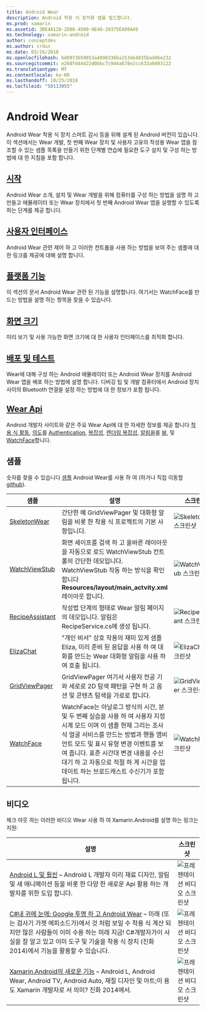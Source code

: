 ```yaml
---
title: Android Wear
description: Android 착용 식 장치용 앱을 빌드합니다.
ms.prod: xamarin
ms.assetid: 3BE4A128-2D88-4500-9E48-20375EA99A49
ms.technology: xamarin-android
author: conceptdev
ms.author: crdun
ms.date: 03/16/2018
ms.openlocfilehash: bd8973b59853a4898336ba153de4835bad46e232
ms.sourcegitcommit: e268fd44422d0bbc7c944a678e2cc633a0493122
ms.translationtype: MT
ms.contentlocale: ko-KR
ms.lasthandoff: 10/25/2018
ms.locfileid: "50113055"
---
```

# <a name="android-wear"></a>Android Wear

Android Wear 착용 식 장치 스마트 감시 등을 위해 설계 된 Android 버전이 있습니다. 이 섹션에서는 Wear 개발, 첫 번째 Wear 장치 및 사용자 고유의 작성용 Wear 앱을 참조할 수 있는 샘플 목록을 만들기 위한 단계별 연습에 필요한 도구 설치 및 구성 하는 방법에 대 한 지침을 포함 합니다.

##  <a name="getting-startedandroidwearget-startedindexmd"></a>[시작](~/android/wear/get-started/index.md)

Android Wear 소개, 설치 및 Wear 개발을 위해 컴퓨터를 구성 하는 방법을 설명 하 고 만들고 에뮬레이터 또는 Wear 장치에서 첫 번째 Android Wear 앱을 실행할 수 있도록 하는 단계를 제공 합니다.

##  <a name="user-interfaceandroidwearuser-interfaceindexmd"></a>[사용자 인터페이스](~/android/wear/user-interface/index.md)

Android Wear 관련 제어 하 고 이러한 컨트롤을 사용 하는 방법을 보여 주는 샘플에 대 한 링크를 제공에 대해 설명 합니다.

##  <a name="platform-featuresandroidwearplatformindexmd"></a>[플랫폼 기능](~/android/wear/platform/index.md)

이 섹션의 문서 Android Wear 관련 된 기능을 설명합니다. 여기서는 WatchFace를 만드는 방법을 설명 하는 항목을 찾을 수 있습니다.

##  <a name="screen-sizesandroidwearscreen-sizesmd"></a>[화면 크기](~/android/wear/screen-sizes.md)

미리 보기 및 사용 가능한 화면 크기에 대 한 사용자 인터페이스를 최적화 합니다.

##  <a name="deployment--testingandroidweardeploy-testindexmd"></a>[배포 및 테스트](~/android/wear/deploy-test/index.md)

Wear에 대해 구성 하는 Android 에뮬레이터 또는 Android Wear 장치를 Android Wear 앱을 배포 하는 방법에 설명 합니다. 디버깅 팁 및 개발 컴퓨터에서 Android 장치 사이의 Bluetooth 연결을 설정 하는 방법에 대 한 정보가 포함 됩니다.

##  <a name="wear-apishttpsdeveloperandroidcomreferenceandroidsupportwearable"></a>[Wear Api](https://developer.android.com/reference/android/support/wearable)

Android 개발자 사이트와 같은 주요 Wear Api에 대 한 자세한 정보를 제공 합니다 [착용 식 활동](https://developer.android.com/reference/android/support/wearable/activity/package-summary.html), [의도](https://developer.android.com/reference/com/google/android/wearable/intent/package-summary.html)를 [Authentication](https://developer.android.com/reference/android/support/wearable/authentication/package-summary.html), [ 복잡성](https://developer.android.com/reference/android/support/wearable/complications/package-summary.html), [렌더링 복잡성](https://developer.android.com/reference/android/support/wearable/complications/rendering/package-summary.html), [알림을](https://developer.android.com/reference/android/support/wearable/notifications/package-summary.html)를 [뷰](https://developer.android.com/reference/android/support/wearable/view/package-summary.html), 및 [WatchFace](https://developer.android.com/reference/android/support/wearable/watchface/package-summary.html)합니다.



## <a name="samples"></a>샘플

숫자를 찾을 수 있습니다 [샘플](https://developer.xamarin.com/samples/android/Android%20Wear/) Android Wear를 사용 하 여 (하거나 직접 이동할 [github](https://github.com/xamarin/monodroid-samples/tree/master/wear)). 

|샘플|설명|스크린 샷|
|--- |--- |--- |
|[SkeletonWear](https://developer.xamarin.com/samples/SkeletonWear/)|간단한 예 GridViewPager 및 대화형 알림을 비롯 한 착용 식 프로젝트의 기본 사항입니다.|![Skeletonwear 스크린샷](images/skeleton.png)|
|[WatchViewStub](https://developer.xamarin.com/samples/WatchViewStub/)|화면 셰이프를 검색 하 고 올바른 레이아웃을 자동으로 로드 WatchViewStub 컨트롤의 간단한 데모입니다.  WatchViewStub 작동 하는 방식을 확인 합니다 **Resources/layout/main_actvity.xml** 레이아웃 합니다.|![WatchViewStub 스크린샷](images/watchview.png)|
|[RecipeAssistant](https://developer.xamarin.com/samples/RecipeAssistant/)|작성법 단계의 형태로 Wear 알림 페이지의 데모입니다. 알림은 RecipeService.cs에 생성 됩니다.|![RecipeAssistant 스크린샷](images/recipeassist.png)|
|[ElizaChat](https://developer.xamarin.com/samples/ElizaChat/)|"개인 비서" 상호 작용의 재미 있게 샘플 Eliza, 미리 준비 된 응답을 사용 하 여 대화를 만드는 Wear 대화형 알림을 사용 하 여 호출 됩니다.|![ElizaChat 스크린샷](images/eliza.png)|
|[GridViewPager](https://developer.xamarin.com/samples/GridViewPager/)|GridViewPager 여기서 사용자 천공 기와 세로로 2D 탐색 패턴을 구현 하 고 옵션 및 콘텐츠 탐색을 가로로 합니다.|![GridViewPager 스크린샷](images/gridviewpager.png)|
|[WatchFace](https://developer.xamarin.com/samples/monodroid/wear/WatchFace)|WatchFace는 아날로그 방식의 시간, 분 및 두 번째 실습을 사용 하 여 사용자 지정 시계 모드 이며 이 샘플 현재 그리는 조사식 얼굴 서비스를 만드는 방법과 핸들 앰비언트 모드 및 표시 유형 변경 이벤트를 보여 줍니다. 표준 시간대 변경 내용을 수신 대기 하 고 자동으로 적절 하 게 시간을 업데이트 하는 브로드캐스트 수신기가 포함 됩니다.|![WatchFace 스크린샷](images/gridviewpager.png)|


##  <a name="videos"></a>비디오

체크 아웃 하는 이러한 비디오 Wear 사용 하 여 Xamarin.Android를 설명 하는 링크는 지원:

|설명|스크린 샷|
|--- |--- |
|[Android L 및 훨씬](http://blog.xamarin.com/webinar-recording-android-l-and-so-much-more/) &ndash; Android L 개발자 미리 재료 디자인, 알림 및 새 애니메이션 등을 비롯 한 다양 한 새로운 Api 활용 하는 개발자를 위한 도입 합니다.|![프레젠테이션 비디오 스크린샷](images/video-android-l.png)|
|[C#내 귀에 눈에: Google 투명 하 고 Android Wear](https://www.youtube.com/watch?v=80H8tXByZQc) &ndash; 미래 (또는 검사기 가젯 에피소드가)에서 것 처럼 보일 수 착용 식 계산 되지만 많은 사람들이 이미 수용 하는 미래 지금! C#개발자가이 사실을 잘 알고 있고 이미 도구 및 기술을 착용 식 장치 (진화 2014)에서 기능을 활용할 수 있습니다.|![프레젠테이션 비디오 스크린샷](images/video-eyes-ears.png)|
|[Xamarin.Android의 새로운 기능](https://www.youtube.com/watch?v=Gpqc2XZIQfU) &ndash; Android L, Android Wear, Android TV, Android Auto, 재질 디자인 및 아트;이 용도 Xamarin 개발자로 서 의미? 진화 2014에서.|![프레젠테이션 비디오 스크린샷](Images/video-whats-new.png)|


<!--

March 18
http://blog.xamarin.com/android-wear/

August 14
http://blog.xamarin.com/android-l-developer-preview-android-wear-support/

August 27
http://blog.xamarin.com/tips-for-your-first-android-wear-app/

Watch Face
https://github.com/Redth/Xamarin.Wear.WatchFace
-->
